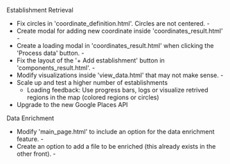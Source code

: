 Establishment Retrieval
 - Fix circles in 'coordinate_definition.html'. Circles are not centered. - 
 - Create modal for adding new coordinate inside 'coordinates_result.html' - 
 - Create a loading modal in 'coordinates_result.html' when clicking the 'Process data' button. - 
 - Fix the layout of the '+ Add establishment' button in 'components_result.html'. - 
 - Modify visualizations inside 'view_data.html' that may not make sense. - 
 - Scale up and test a higher number of establishments
    - Loading feedback: Use progress bars, logs or visualize retrived regions in the map (colored regions or circles)
 - Upgrade to the new Google Places API 

Data Enrichment
- Modify 'main_page.html' to include an option for the data enrichment feature. - 
- Create an option to add a file to be enriched (this already exists in the other front). - 